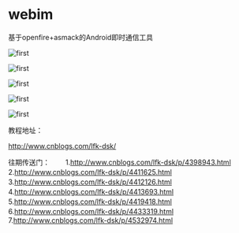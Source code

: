# webim
基于openfire+asmack的Android即时通信工具


![first](https://github.com/lfkdsk/webim/blob/master/picture/login.png)

![first](https://github.com/lfkdsk/webim/blob/master/picture/friends.png)

![first](https://github.com/lfkdsk/webim/blob/master/picture/talk.png)

![first](https://github.com/lfkdsk/webim/blob/master/picture/talkin.png)

![first](https://github.com/lfkdsk/webim/blob/master/picture/desktop.png)


教程地址：

http://www.cnblogs.com/lfk-dsk/

往期传送门：
　　1.http://www.cnblogs.com/lfk-dsk/p/4398943.html
　　
　　2.http://www.cnblogs.com/lfk-dsk/p/4411625.html
　　
　　3.http://www.cnblogs.com/lfk-dsk/p/4412126.html
　　
　　4.http://www.cnblogs.com/lfk-dsk/p/4413693.html
　　
　　5.http://www.cnblogs.com/lfk-dsk/p/4419418.html
　　
　　6.http://www.cnblogs.com/lfk-dsk/p/4433319.html
　　
　　7.http://www.cnblogs.com/lfk-dsk/p/4532974.html
